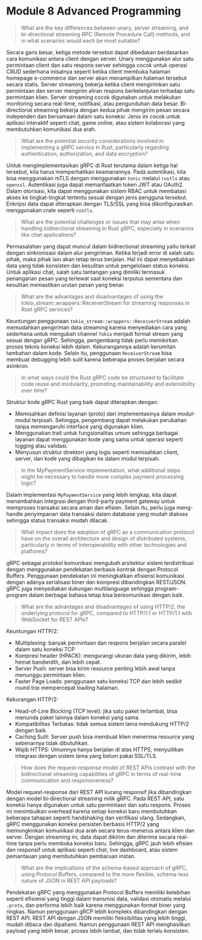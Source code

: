 # Module 8 Advanced Programming

> What are the key differences between unary, server streaming, and bi-directional streaming
RPC (Remote Procedure Call) methods, and in what scenarios would each be most suitable?

Secara garis besar, ketiga metode tersebut dapat dibedakan berdasarkan cara komunikasi antara client dengan server. Unary menggunakan alur satu permintaan client dan satu respons server sehingga cocok untuk operasi CRUD sederhana misalnya seperti ketika client membuka halaman homepage e-commerce dan server akan menampilkan halaman tersebut secara statis. Server streaming bekerja ketika client mengirimkan satu permintaan dan server mengirim aliran respons berkelanjutan terhadap satu permintaan klien. Server streaming cocok digunakan untuk melakukan monitoring secara real-time, notifikasi, atau pengunduhan data besar. Bi-directional streaming bekerja dengan kedua pihak mengirim pesan secara independen dan bersamaan dalam satu koneksi. Jenis ini cocok untuk aplikasi interaktif seperti chat, game online, atau sistem kolaborasi yang membutuhkan komunikasi dua arah.

> What are the potential security considerations involved in implementing a gRPC service in Rust, particularly regarding authentication, authorization, and data encryption?

Untuk mengimplementasikan gRPC di Rust terutama dalam ketiga hal tersebut, kita harus memperhatikan keamanannya. Pada autentikasi, kita bisa menggunakan mTLS dengan menggunakan `tonic` melalui `rustls` atau `openssl`. Autentikasi juga dapat memanfaatkan token JWT atau OAuth2. Dalam otorisasi, kita dapat menggunakan sistem RBAC untuk membatasi akses ke tingkat-tingkat tertentu sesuai dengan jenis pengguna tersebut. Enkripsi data dapat diterapkan dengan TLS/SSL yang bisa dikonfigurasikan menggunakan crate seperti `rustls`. 

> What are the potential challenges or issues that may arise when handling bidirectional streaming in Rust gRPC, especially in scenarios like chat applications? 

Permasalahan yang dapat muncul dalam bidirectional streaming yaitu terkait dengan sinkronisasi dalam alur pengiriman. Ketika terjadi error di salah satu pihak, maka pihak lain akan tetap terus berjalan.  Hal ini dapat menyebabkan data yang tidak konsisten dan kesulitan untuk pengelolaan status koneksi. Untuk aplikasi chat, salah satu tantangan yang dimiliki termasuk penanganan pesan yang terlewat saat koneksi terputus sementara dan kesulitan memastikan urutan pesan yang benar.

> What are the advantages and disadvantages of using the tokio_stream::wrappers::ReceiverStream for streaming responses in Rust gRPC services? 

Keuntungan penggunaan `tokio_stream::wrappers::ReceiverStream` adalah memudahkan pengiriman data streaming karena menyediakan cara yang sederhana untuk mengubah channel `Tokio` menjadi format stream yang sesuai dengan gRPC. Sehingga, pengembang tidak perlu memikirkan proses teknis koneksi lebih dalam. Kekurangannya adalah kerumitan tambahan dalam kode. Selain itu, penggunaan `ReceiverStream` bisa membuat debugging lebih sulit karena beberapa proses berjalan secara asinkron.

> In what ways could the Rust gRPC code be structured to facilitate code reuse and modularity, promoting maintainability and extensibility over time?

Struktur kode gRPC Rust yang baik dapat diterapkan dengan:
- Memisahkan definisi layanan (proto) dari implementasinya dalam modul-modul terpisah. Sehingga, pengembang dapat melakukan perubahan tanpa memengaruhi interface yang digunakan klien. 
- Menggunakan trait untuk fungsionalitas umum sehingga berbagai layanan dapat menggunakan kode yang sama untuk operasi seperti logging atau validasi.
- Menyusun struktur direktori yang logis seperti memisahkan client, server, dan kode yang dibagikan ke dalam modul terpisah.

> In the MyPaymentService implementation, what additional steps might be necessary to handle more complex payment processing logic?

Dalam implementasi `MyPaymentService` yang lebih lengkap, kita dapat menambahkan integrasi dengan third-party payment gateway untuk memproses transaksi secara aman dan efisien. Selain itu, perlu juga meng-handle penyimpanan data transaksi dalam database yang mudah diakses sehingga status transaksi mudah dilacak. 

> What impact does the adoption of gRPC as a communication protocol have on the overall architecture and design of distributed systems, particularly in terms of interoperability with other technologies and platforms?

gRPC sebagai protokol komunikasi mengubah arsitektur sistem terdistribusi dengan menggunakan pendekatan berbasis kontrak dengan Protocol Buffers. Penggunaan pendekatan ini meningkatkan efisiensi komunikasi dengan adanya serialisasi biner dan kompresi dibandingkan REST/JSON. gRPC juga menyediakan dukungan multilanguage sehingga program-program dalam berbagai bahasa tetap bisa berkomunikasi dengan baik.

> What are the advantages and disadvantages of using HTTP/2, the underlying protocol for gRPC, compared to HTTP/1.1 or HTTP/1.1 with WebSocket for REST APIs?

Keuntungan HTTP/2:
- Multiplexing: banyak permintaan dan respons berjalan secara paralel dalam satu koneksi TCP
- Kompresi header (HPACK): mengurangi ukuran data yang dikirim, lebih hemat bandwidth, dan lebih cepat.
- Server Push: server bisa kirim resource penting lebih awal tanpa menunggu permintaan klien.
- Faster Page Loads: penggunaan satu koneksi TCP dan lebih sedikit round trip mempercepat loading halaman.

Kekurangan HTTP/2:
- Head-of-Line Blocking (TCP level): jika satu paket terlambat, bisa menunda paket lainnya dalam koneksi yang sama.
- Kompatibilitas Terbatas: tidak semua sistem lama mendukung HTTP/2 dengan baik.
- Caching Sulit: Server push bisa membuat klien menerima resource yang sebenarnya tidak dibutuhkan.
- Wajib HTTPS: Umumnya hanya berjalan di atas HTTPS, menyulitkan integrasi dengan sistem lama yang belum pakai SSL/TLS.

> How does the request-response model of REST APIs contrast with the bidirectional streaming capabilities of gRPC in terms of real-time communication and responsiveness?

Model request-response dari REST API kurang responsif jika dibandingkan dengan model bi-directional streaming milik gRPC. Pada REST API, satu koneksi hanya digunakan untuk satu permintaan dan satu respons. Proses ini menimbulkan overhead karena setiap koneksi baru membutuhkan beberapa tahapan seperti handshaking dan verifikasi ulang. Sedangkan, gRPC menggunakan koneksi persisten berbasis HTTP/2 yang memungkinkan komunikasi dua arah secara terus-menerus antara klien dan server. Dengan streaming ini, data dapat dikirim dan diterima secara real-time tanpa perlu membuka koneksi baru. Sehingga, gRPC jauh lebih efisien dan responsif untuk aplikasi seperti chat, live dashboard, atau sistem pemantauan yang membutuhkan pembaruan instan.

> What are the implications of the schema-based approach of gRPC, using Protocol Buffers, compared to the more flexible, schema-less nature of JSON in REST API payloads?

Pendekatan gRPC yang menggunakan Protocol Buffers memiliki kelebihan seperti efisiensi yang tinggi dalam transmisi data, validasi otomatis melalui `.proto`, dan performa lebih baik karena menggunakan format biner yang ringkas. Namun penggunaan gRCP lebih kompleks dibandingkan dengan REST API. REST API dengan JSON memiliki fleksibilitas yang lebih tinggi, mudah dibaca dan dipahami. Namun penggunaan REST API menghasilkan payload yang lebih besar, proses lebih lambat, dan tidak terlalu konsisten.